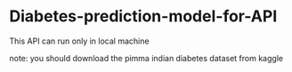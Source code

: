 # Diabetes-prediction-model-for-API
This API can run only in local machine

note: you should download the pimma indian diabetes dataset from kaggle
